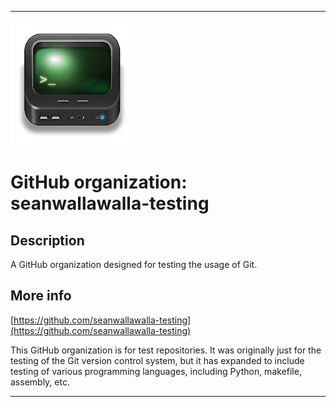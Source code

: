 
***

![Seanwallawalla-testing_lowqualityicon.png failed to load. The file may be missing or corrupt. Check the file path for errors first.](/AdditionalInfo/1/Seanwallawalla-testing/Seanwallawalla-testing_lowqualityicon.png)

# GitHub organization: seanwallawalla-testing

## Description

A GitHub organization designed for testing the usage of Git.

## More info

[https://github.com/seanwallawalla-testing](https://github.com/seanwallawalla-testing)

This GitHub organization is for test repositories. It was originally just for the testing of the Git version control system, but it has expanded to include testing of various programming languages, including Python, makefile, assembly, etc.

***
